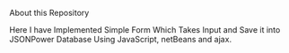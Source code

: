 About this Repository

Here I have Implemented Simple Form Which Takes Input and Save it into JSONPower Database Using JavaScript, netBeans and ajax.
